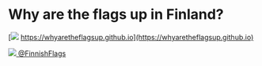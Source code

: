 Why are the flags up in Finland?
================

[![](https://whyaretheflagsup.github.io/favicon.ico) https://whyaretheflagsup.github.io](https://whyaretheflagsup.github.io)

[![](https://abs.twimg.com/favicons/favicon.ico) @FinnishFlags](https://twitter.com/FinnishFlags)
